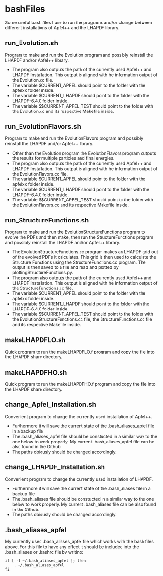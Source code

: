 # bashFiles
Some useful bash files I use to run the programs and/or change between different installations of Apfel++ and the LHAPDF library.

## run_Evolution.sh
Program to make and run the Evolution program and possibly reinstall the LHAPDF and/or Apfel++ library.
- The program also outputs the path of the currently used Apfel++ and LHAPDF Installation. This output is aligned with he information output of the Evolution.cc file.
- The variable $CURRENT_APFEL should point to the folder with the apfelxx folder inside.
- The variable $CURRENT_LHAPDF should point to the folder with the LHAPDF-6.4.0 folder inside.
- The variable $$CURRENT_APFEL_TEST should point to the folder with the Evolution.cc and its respective Makefile inside.     

## run_EvolutionFlavors.sh
Program to make and run the EvolutionFlavors program and possibly reinstall the LHAPDF and/or Apfel++ library.
- Other than the Evolution program the EvolutionFlavors program outputs the results for multiple particles and final energies.
- The program also outputs the path of the currently used Apfel++ and LHAPDF Installation. This output is aligned with he information output of the EvolutionFlavors.cc file.
- The variable $CURRENT_APFEL should point to the folder with the apfelxx folder inside.
- The variable $CURRENT_LHAPDF should point to the folder with the LHAPDF-6.4.0 folder inside.
- The variable $$CURRENT_APFEL_TEST should point to the folder with the EvolutionFlavors.cc and its respective Makefile inside.   

## run_StructureFunctions.sh
Program to make and run the EvolutionStructureFunctions program to evolve the PDFs and then make, then run the StructureFunctions program and possibly reinstall the LHAPDF and/or Apfel++ library.
- The EvolutionStructureFunctions.cc program makes an LHAPDF grid out of the evolved PDFs it calculates. This grid is then used to calculate the Structure Functions using the StructureFunctions.cc program. The output is then saved to a file and read and plotted by plottingStructureFunctions.py.
- The program also outputs the path of the currently used Apfel++ and LHAPDF Installation. This output is aligned with he information output of the StructureFunctions.cc file.
- The variable $CURRENT_APFEL should point to the folder with the apfelxx folder inside.
- The variable $CURRENT_LHAPDF should point to the folder with the LHAPDF-6.4.0 folder inside.
- The variable $$CURRENT_APFEL_TEST should point to the folder with the EvolutionStructureFunctions.cc file, the StructureFunctions.cc file and its respective Makefile inside.    

## makeLHAPDFLO.sh
Quick program to run the makeLHAPDFLO.f program and copy the file into the LHAPDF share directory.  

## makeLHAPDFHO.sh
Quick program to run the makeLHAPDFHO.f program and copy the file into the LHAPDF share directory.

## change_Apfel_Installation.sh
Convenient program to change the currently used installation of Apfel++.
- Furthermore it will save the current state of the .bash_aliases_apfel file in a backup file
- The .bash_aliases_apfel file should be constucted in a similar way to the one below to work properly. My current .bash_aliases_apfel file can be also found in the Github.
- The paths obiously should be changed accordingly.

## change_LHAPDF_Installation.sh
Convenient program to change the currently used installation of LHAPDF.
- Furthermore it will save the current state of the .bash_aliases file in a backup file
- The .bash_aliases file should be constucted in a similar way to the one below to work properly. My current .bash_aliases file can be also found in the Github.
- The paths obiously should be changed accordingly.

## .bash_aliases_apfel
My currently used .bash_aliases_apfel file which works with the bash files above. For this file to have any effect it should be included into the .bash_aliases or .bashrc file by writing:
```
if [ -f ~/.bash_aliases_apfel ]; then
    . ~/.bash_aliases_apfel
fi
```
